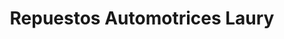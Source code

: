 ---
title: "Repuestos Automotrices Laury"
url: /zacatecoluca/repuestos-automotrices-laury/
shop: Autowerkstatt
---